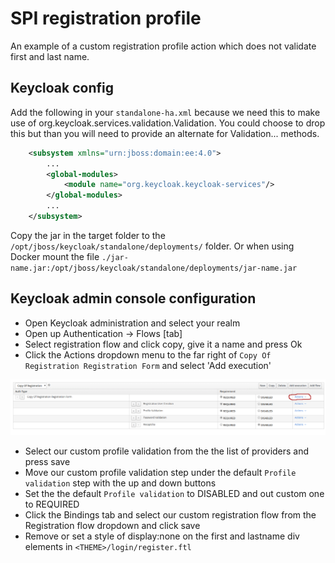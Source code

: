 # SPI registration profile

An example of a custom registration profile action which does not validate first and last name.

## Keycloak config

Add the following in your `standalone-ha.xml` because we need this to make use of org.keycloak.services.validation.Validation.
You could choose to drop this but than you will need to provide an alternate for Validation... methods.

```xml
    <subsystem xmlns="urn:jboss:domain:ee:4.0">
        ...
        <global-modules>
            <module name="org.keycloak.keycloak-services"/>
        </global-modules>
        ...
    </subsystem>
 ```

Copy the jar in the target folder to the `/opt/jboss/keycloak/standalone/deployments/` folder.
Or when using Docker mount the file `./jar-name.jar:/opt/jboss/keycloak/standalone/deployments/jar-name.jar`

## Keycloak admin console configuration

* Open Keycloak administration and select your realm
* Open up Authentication -> Flows [tab]
* Select registration flow and click copy, give it a name and press Ok
* Click the Actions dropdown menu to the far right of `Copy Of Registration Registration Form` and select 'Add execution'

![spi-registration-profile-actions](../_resources/images/spi-registration-profile-actions.png)

* Select our custom profile validation from the the list of providers and press save
* Move our custom profile validation step under the default `Profile validation` step with the up and down buttons
* Set the the default `Profile validation` to DISABLED and out custom one to REQUIRED
* Click the Bindings tab and select our custom registration flow from the Registration flow dropdown and click save
* Remove or set a style of display:none on the first and lastname div elements in `<THEME>/login/register.ftl`
